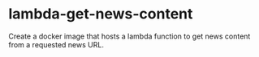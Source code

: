 # lambda-get-news-content
Create a docker image that hosts a lambda function to get news content from a requested news URL.
